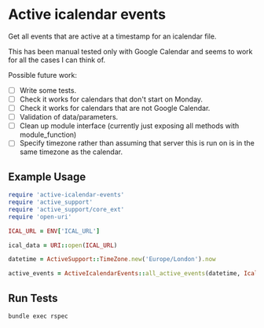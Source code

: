 # Active icalendar events

Get all events that are active at a timestamp for an icalendar file.

This has been manual tested only with Google Calendar and seems to work for all the cases I can think of.

Possible future work:
- [ ] Write some tests.
- [ ] Check it works for calendars that don't start on Monday.
- [ ] Check it works for calendars that are not Google Calendar.
- [ ] Validation of data/parameters.
- [ ] Clean up module interface (currently just exposing all methods with module_function)
- [ ] Specify timezone rather than assuming that server this is run on is in the same timezone as the calendar.

## Example Usage

```ruby
require 'active-icalendar-events'
require 'active_support'
require 'active_support/core_ext'
require 'open-uri'

ICAL_URL = ENV['ICAL_URL']

ical_data = URI::open(ICAL_URL)

datetime = ActiveSupport::TimeZone.new('Europe/London').now

active_events = ActiveIcalendarEvents::all_active_events(datetime, Icalendar::Calendar.parse(ical_data))
```

## Run Tests

```bash
bundle exec rspec
```
